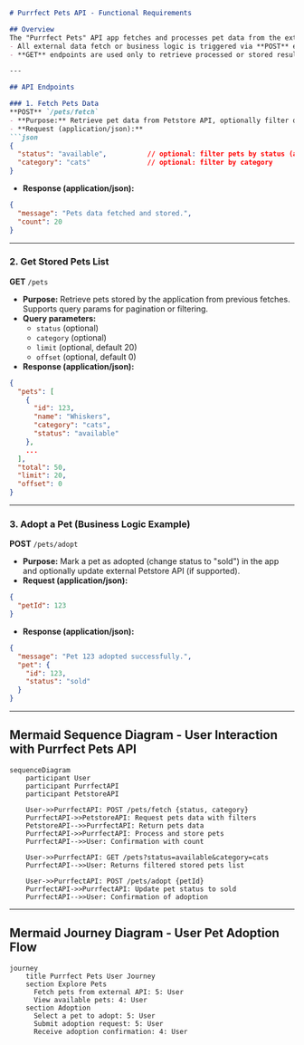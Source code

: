 ```markdown
# Purrfect Pets API - Functional Requirements

## Overview
The "Purrfect Pets" API app fetches and processes pet data from the external Petstore API.  
- All external data fetch or business logic is triggered via **POST** endpoints.  
- **GET** endpoints are used only to retrieve processed or stored results within our app.

---

## API Endpoints

### 1. Fetch Pets Data  
**POST** `/pets/fetch`  
- **Purpose:** Retrieve pet data from Petstore API, optionally filter or transform it, and store it in the app for later retrieval.  
- **Request (application/json):**  
```json
{
  "status": "available",          // optional: filter pets by status (available, pending, sold)
  "category": "cats"              // optional: filter by category
}
```
- **Response (application/json):**  
```json
{
  "message": "Pets data fetched and stored.",
  "count": 20
}
```

---

### 2. Get Stored Pets List  
**GET** `/pets`  
- **Purpose:** Retrieve pets stored by the application from previous fetches. Supports query params for pagination or filtering.  
- **Query parameters:**  
  - `status` (optional)  
  - `category` (optional)  
  - `limit` (optional, default 20)  
  - `offset` (optional, default 0)  
- **Response (application/json):**  
```json
{
  "pets": [
    {
      "id": 123,
      "name": "Whiskers",
      "category": "cats",
      "status": "available"
    },
    ...
  ],
  "total": 50,
  "limit": 20,
  "offset": 0
}
```

---

### 3. Adopt a Pet (Business Logic Example)  
**POST** `/pets/adopt`  
- **Purpose:** Mark a pet as adopted (change status to "sold") in the app and optionally update external Petstore API (if supported).  
- **Request (application/json):**  
```json
{
  "petId": 123
}
```
- **Response (application/json):**  
```json
{
  "message": "Pet 123 adopted successfully.",
  "pet": {
    "id": 123,
    "status": "sold"
  }
}
```

---

## Mermaid Sequence Diagram - User Interaction with Purrfect Pets API

```mermaid
sequenceDiagram
    participant User
    participant PurrfectAPI
    participant PetstoreAPI

    User->>PurrfectAPI: POST /pets/fetch {status, category}
    PurrfectAPI->>PetstoreAPI: Request pets data with filters
    PetstoreAPI-->>PurrfectAPI: Return pets data
    PurrfectAPI->>PurrfectAPI: Process and store pets
    PurrfectAPI-->>User: Confirmation with count

    User->>PurrfectAPI: GET /pets?status=available&category=cats
    PurrfectAPI-->>User: Returns filtered stored pets list

    User->>PurrfectAPI: POST /pets/adopt {petId}
    PurrfectAPI->>PurrfectAPI: Update pet status to sold
    PurrfectAPI-->>User: Confirmation of adoption
```

---

## Mermaid Journey Diagram - User Pet Adoption Flow

```mermaid
journey
    title Purrfect Pets User Journey
    section Explore Pets
      Fetch pets from external API: 5: User
      View available pets: 4: User
    section Adoption
      Select a pet to adopt: 5: User
      Submit adoption request: 5: User
      Receive adoption confirmation: 4: User
```
```